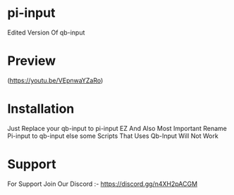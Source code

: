 # pi-input
Edited Version Of qb-input

# Preview

(https://youtu.be/VEpnwaYZaRo)

# Installation

Just Replace your qb-input to pi-input EZ
And Also Most Important Rename Pi-input to qb-input else some Scripts That Uses Qb-Input Will Not Work

# Support

For Support Join Our Discord :-
https://discord.gg/n4XH2pACGM 
